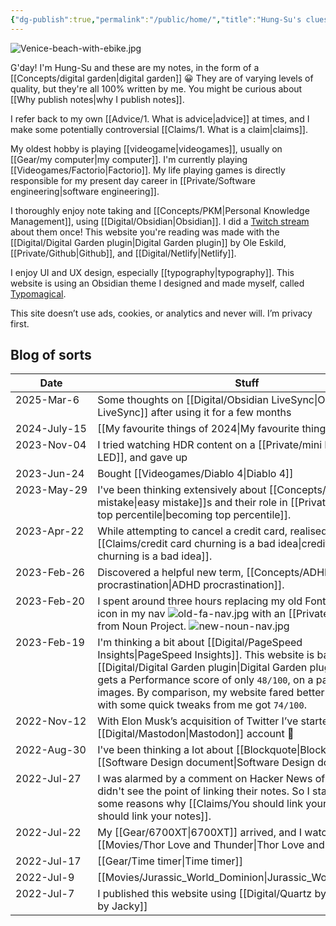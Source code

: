 ```yaml
---
{"dg-publish":true,"permalink":"/public/home/","title":"Hung-Su's clues","tags":["gardenEntry"]}
---
```



![Venice-beach-with-ebike.jpg](/img/user/Embeds/Venice-beach-with-ebike.jpg)

G'day! I'm Hung-Su and these are my notes, in the form of a [[Concepts/digital garden\|digital garden]] 😀 They are of varying levels of quality, but they're all 100% written by me. You might be curious about [[Why publish notes\|why I publish notes]].

I refer back to my own [[Advice/1. What is advice\|advice]] at times, and I make some potentially controversial [[Claims/1. What is a claim\|claims]].

My oldest hobby is playing [[videogame\|videogames]], usually on [[Gear/my computer\|my computer]]. I'm currently playing [[Videogames/Factorio\|Factorio]]. My life playing games is directly responsible for my present day career in [[Private/Software engineering\|software engineering]].

I thoroughly enjoy note taking and [[Concepts/PKM\|Personal Knowledge Management]], using [[Digital/Obsidian\|Obsidian]]. I did a [Twitch stream](https://www.youtube.com/watch?v=jASsctBxZk4) about them once! This website you're reading was made with the [[Digital/Digital Garden plugin\|Digital Garden plugin]] by Ole Eskild, [[Private/Github\|Github]], and [[Digital/Netlify\|Netlify]]. 

I enjoy UI and UX design, especially [[typography\|typography]]. This website is using an Obsidian theme I designed and made myself, called [Typomagical](https://github.com/hungsu/typomagical-obsidian).

This site doesn’t use ads, cookies, or analytics and never will. I’m privacy first.

## Blog of sorts

<style>table tbody td:first-child{white-space:nowrap;vertical-align: baseline;}</style>

| Date         | Stuff                                                                                                                                                                                                                                                                               |
| ------------ | ----------------------------------------------------------------------------------------------------------------------------------------------------------------------------------------------------------------------------------------------------------------------------------- |
| 2025-Mar-6   | Some thoughts on [[Digital/Obsidian LiveSync\|Obsidian LiveSync]] after using it for a few months                                                                                                                                                                                                              |
| 2024-July-15 | [[My favourite things of 2024\|My favourite things of 2024]]                                                                                                                                                                                                                                                     |
| 2023-Nov-04  | I tried watching HDR content on a [[Private/mini LED\|mini LED]], and gave up                                                                                                                                                                                                                         |
| 2023-Jun-24  | Bought [[Videogames/Diablo 4\|Diablo 4]]                                                                                                                                                                                                                                                                 |
| 2023-May-29  | I've been thinking extensively about [[Concepts/easy mistake\|easy mistake]]s and their role in [[Private/becoming top percentile\|becoming top percentile]].                                                                                                                                                                               |
| 2023-Apr-22  | While attempting to cancel a credit card, realised that [[Claims/credit card churning is a bad idea\|credit card churning is a bad idea]].                                                                                                                                                                                     |
| 2023-Feb-26  | Discovered a helpful new term, [[Concepts/ADHD procrastination\|ADHD procrastination]].                                                                                                                                                                                                                            |
| 2023-Feb-20  | I spent around three hours replacing my old Font Awesome icon in my nav ![old-fa-nav.jpg](/img/user/Embeds/old-fa-nav.jpg) with an [[Private/SVG\|SVG]] from Noun Project. ![new-noun-nav.jpg](/img/user/Embeds/new-noun-nav.jpg)                                                                                                                                |
| 2023-Feb-19  | I'm thinking a bit about [[Digital/PageSpeed Insights\|PageSpeed Insights]]. This website is based on [[Digital/Digital Garden plugin\|Digital Garden plugin]] which gets a Performance score of only `48/100`, on a page with no images. By comparison, my website fared better at `69/100`, and with some quick tweaks from me got `74/100`. |
| 2022-Nov-12  | With Elon Musk’s acquisition of Twitter I’ve started a new [[Digital/Mastodon\|Mastodon]] account 🐘                                                                                                                                                                                                  |
| 2022-Aug-30  | I've been thinking a lot about [[Blockquote\|Blockquote]]s, and [[Software Design document\|Software Design document]]                                                                                                                                                                                                    |
| 2022-Jul-27  | I was alarmed by a comment on Hacker News of a person who didn't see the point of linking their notes. So I started writing some reasons why [[Claims/You should link your notes\|You should link your notes]].                                                                                                        |
| 2022-Jul-22  | My [[Gear/6700XT\|6700XT]] arrived, and I watched [[Movies/Thor Love and Thunder\|Thor Love and Thunder]]                                                                                                                                                                                                                      |
| 2022-Jul-17  | [[Gear/Time timer\|Time timer]]                                                                                                                                                                                                                                                                      |
| 2022-Jul-9   | [[Movies/Jurassic_World_Dominion\|Jurassic_World_Dominion]]                                                                                                                                                                                                                                                         |
| 2022-Jul-7   | I published this website using [[Digital/Quartz by Jacky\|Quartz by Jacky]]                                                                                                                                                                                                                                  |
